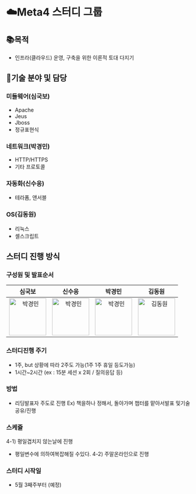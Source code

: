 # ☁️Meta4 스터디 그룹
## 📚목적
- 인프라(클라우드) 운영, 구축을 위한 이론적 토대 다지기

## 🌟기술 분야 및 담당
### 미들웨어(심국보)
- Apache
- Jeus
- Jboss
- 정규표현식
 
### 네트워크(박경민)
- HTTP/HTTPS
- 기타 프로토콜
 
### 자동화(신수웅)
- 테라폼, 앤서블
 
### OS(김동원)
- 리눅스
- 셸스크립트

## 스터디 진행 방식
### 구성원 및 발표순서
|심국보|신수웅|박경민|김동원|
|:---:|:---:|:---:|:---:|
|<img alt="박경민" src="https://avatars.githubusercontent.com/u/58167436?v=4" height="100" width="100">|<img alt="박경민" src="https://avatars.githubusercontent.com/u/58167436?v=4" height="100" width="100">|<img alt="박경민" src="https://avatars.githubusercontent.com/u/58167436?v=4" height="100" width="100">|<img alt="김동원" src="https://avatars.githubusercontent.com/u/33149791?v=4" height="100" width="100">|
 
### 스터디진행 주기
- 1주, but 상황에 따라 2주도 가능(1주 1주 휴일 등도가능)
- 1시간~2시간 (ex : 15분 세션 x 2회 / 질의응답 등)
 
### 방법
- 리딩발표자 주도로 진행
Ex) 책을하나 정해서, 돌아가며 챕터를 맡아서발표 및기술 공유/진행
 
### 스케쥴
4-1) 평일겹치지 않는날에 진행
- 평일변수에 의하여복잡해질 수있다.
4-2) 주말온라인으로 진행
 
### 스터디 시작일
- 5월 3째주부터 (예정)
